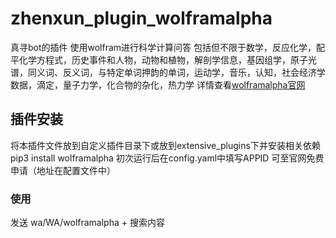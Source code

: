 # zhenxun_plugin_wolframalpha
真寻bot的插件
使用wolfram进行科学计算问答
包括但不限于数学，反应化学，配平化学方程式，历史事件和人物，动物和植物，解剖学信息，基因组学，原子光谱，同义词、反义词，与特定单词押韵的单词，运动学，音乐，认知，社会经济学数据，滴定，量子力学，化合物的杂化，热力学
详情查看[wolframalpha官网](https://www.wolframalpha.com/)
## 插件安装
将本插件文件放到自定义插件目录下或放到extensive_plugins下并安装相关依赖pip3 install wolframalpha
初次运行后在config.yaml中填写APPID 可至官网免费申请（地址在配置文件中）
### 使用
发送 wa/WA/wolframalpha + 搜索内容
